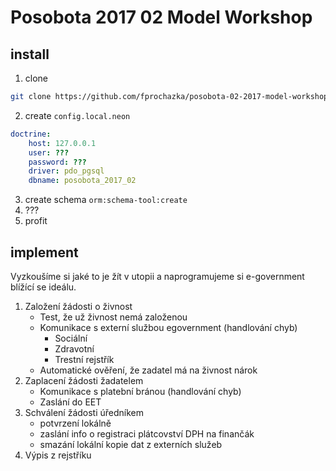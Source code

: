 # Posobota 2017 02 Model Workshop

## install

1. clone

```bash
git clone https://github.com/fprochazka/posobota-02-2017-model-workshop
```

2. create `config.local.neon`

```yml
doctrine:
	host: 127.0.0.1
	user: ???
	password: ???
	driver: pdo_pgsql
	dbname: posobota_2017_02
```

3. create schema `orm:schema-tool:create`
4. ???
5. profit

## implement

Vyzkoušíme si jaké to je žít v utopii a naprogramujeme si e-government blížící se ideálu.

1. Založení žádosti o živnost
	* Test, že už živnost nemá založenou
	* Komunikace s externí službou egovernment (handlování chyb)
		* Sociální
		* Zdravotní
		* Trestní rejstřík
	* Automatické ověření, že zadatel má na živnost nárok
2. Zaplacení žádosti žadatelem
	* Komunikace s platební bránou (handlování chyb)
	* Zaslání do EET
3. Schválení žádosti úředníkem
	* potvrzení lokálně
	* zaslání info o registraci plátcovství DPH na finančák
	* smazání lokální kopie dat z externích služeb
4. Výpis z rejstříku
